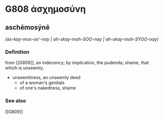 # G808 ἀσχημοσύνη

## aschēmosýnē

_(as-kay-mos-oo'-nay | ah-skay-moh-SOO-nay | ah-skay-moh-SYOO-nay)_

### Definition

from [[G809]]; an indecency; by implication, the pudenda; shame, that which is unseemly.

- unseemliness, an unseemly deed
  - of a woman's genitals
  - of one's nakedness, shame

### See also

[[G809]]

